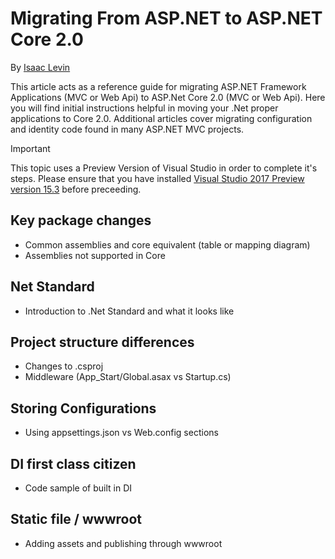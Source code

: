 # Migrating From ASP.NET to ASP.NET Core 2.0

By [Isaac Levin](https://isaaclevin.com)

This article acts as a reference guide for migrating ASP.NET Framework Applications (MVC or Web Api) to ASP.Net Core 2.0 (MVC or Web Api). Here you will find initial instructions helpful in moving your .Net proper applications to Core 2.0. Additional articles cover migrating configuration and identity code found in many ASP.NET MVC projects.

> [!IMPORTANT]
> This topic uses a Preview Version of Visual Studio in order to complete it's steps. Please ensure that you have installed [Visual Studio 2017 Preview version 15.3](https://www.visualstudio.com/vs/preview/) before preceeding.


## Key package changes
* Common assemblies and core equivalent (table or mapping diagram)
* Assemblies not supported in Core


## Net Standard
* Introduction to .Net Standard and what it looks like

## Project structure differences
* Changes to .csproj
* Middleware (App_Start/Global.asax vs Startup.cs)

## Storing Configurations
* Using appsettings.json vs Web.config sections

## DI first class citizen
* Code sample of built in DI

## Static file / wwwroot
* Adding assets and publishing through wwwroot
